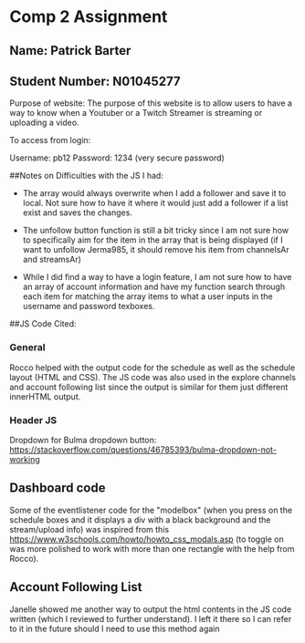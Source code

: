 # Comp 2 Assignment
## Name: Patrick Barter
## Student Number: N01045277

Purpose of website: The purpose of this website is to allow users to have a way to know when a Youtuber or a Twitch Streamer is streaming or uploading a video. 

To access from login: 

Username: pb12
Password: 1234 (very secure password)

##Notes on Difficulties with the JS I had:

- The array would always overwrite when I add a follower and save it to local. Not sure how to have it where it would just add a follower if a list exist and saves the changes. 

- The unfollow button function is still a bit tricky since I am not sure how to specifically aim for the item in the array that is being displayed (if I want to unfollow Jerma985, it should remove his item from channelsAr and streamsAr)

- While I did find a way to have a login feature, I am not sure how to have an array of account information and have my function search through each item for matching the array items to what a user inputs in the username and password texboxes. 

##JS Code Cited:

### General

Rocco helped with the output code for the schedule as well as the schedule layout (HTML and CSS). The JS code was also used in the explore channels and account following list since the output is similar for them just different innerHTML output. 

### Header JS

Dropdown for Bulma dropdown button:
https://stackoverflow.com/questions/46785393/bulma-dropdown-not-working

## Dashboard code

Some of the eventlistener code for the "modelbox" (when you press on the schedule boxes and it displays a div with a black background and the stream/upload info) was inspired from this https://www.w3schools.com/howto/howto_css_modals.asp (to toggle on was more polished to work with more than one rectangle with the help from Rocco).


## Account Following List 
Janelle showed me another way to output the html contents in the JS code written (which I reviewed to further understand). I left it there so I can refer to it in the future should I need to use this method again 


